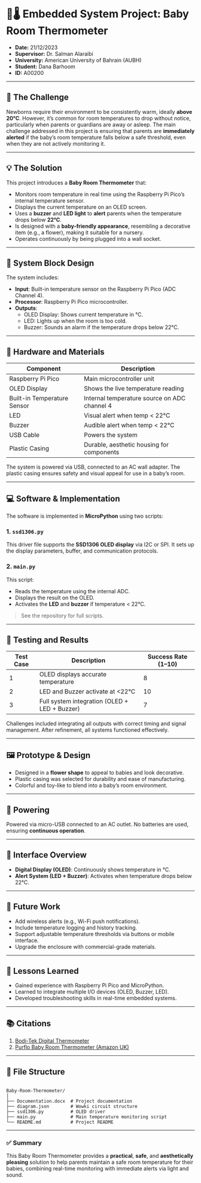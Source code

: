 # 👶🌡️ Embedded System Project: Baby Room Thermometer

- **Date:** 21/12/2023  
- **Supervisor:** Dr. Salman Alaraibi  
- **University:** American University of Bahrain (AUBH) 
- **Student:** Dana Barhoom  
- **ID:** A00200  

---

## 🧠 The Challenge

Newborns require their environment to be consistently warm, ideally **above 20°C**. However, it’s common for room temperatures to drop without notice, particularly when parents or guardians are away or asleep. The main challenge addressed in this project is ensuring that parents are **immediately alerted** if the baby’s room temperature falls below a safe threshold, even when they are not actively monitoring it.

---

## 💡 The Solution

This project introduces a **Baby Room Thermometer** that:

- Monitors room temperature in real time using the Raspberry Pi Pico’s internal temperature sensor.
- Displays the current temperature on an OLED screen.
- Uses a **buzzer** and **LED light** to **alert** parents when the temperature drops below **22°C**.
- Is designed with a **baby-friendly appearance**, resembling a decorative item (e.g., a flower), making it suitable for a nursery.
- Operates continuously by being plugged into a wall socket.

---

## 🔧 System Block Design

The system includes:

- **Input**: Built-in temperature sensor on the Raspberry Pi Pico (ADC Channel 4).
- **Processor**: Raspberry Pi Pico microcontroller.
- **Outputs**:
  - OLED Display: Shows current temperature in °C.
  - LED: Lights up when the room is too cold.
  - Buzzer: Sounds an alarm if the temperature drops below 22°C.

---

## 🧱 Hardware and Materials

| Component                  | Description                                           |
|---------------------------|-------------------------------------------------------|
| Raspberry Pi Pico         | Main microcontroller unit                            |
| OLED Display              | Shows the live temperature reading                   |
| Built-in Temperature Sensor | Internal temperature source on ADC channel 4      |
| LED                       | Visual alert when temp < 22°C                         |
| Buzzer                    | Audible alert when temp < 22°C                        |
| USB Cable                 | Powers the system                                     |
| Plastic Casing            | Durable, aesthetic housing for components             |

The system is powered via USB, connected to an AC wall adapter. The plastic casing ensures safety and visual appeal for use in a baby’s room.

---

## 💻 Software & Implementation

The software is implemented in **MicroPython** using two scripts:

### 1. `ssd1306.py`

This driver file supports the **SSD1306 OLED display** via I2C or SPI. It sets up the display parameters, buffer, and communication protocols.

### 2. `main.py`

This script:

- Reads the temperature using the internal ADC.
- Displays the result on the OLED.
- Activates the **LED** and **buzzer** if temperature < 22°C.

> See the repository for full scripts.

---

## 🧪 Testing and Results

| Test Case | Description | Success Rate (1–10) |
|-----------|-------------|---------------------|
| 1         | OLED displays accurate temperature | 8 |
| 2         | LED and Buzzer activate at <22°C   | 10 |
| 3         | Full system integration (OLED + LED + Buzzer) | 7 |

Challenges included integrating all outputs with correct timing and signal management. After refinement, all systems functioned effectively.

---

## 🖼️ Prototype & Design

- Designed in a **flower shape** to appeal to babies and look decorative.
- Plastic casing was selected for durability and ease of manufacturing.
- Colorful and toy-like to blend into a baby’s room environment.

---

## 🔌 Powering

Powered via micro-USB connected to an AC outlet. No batteries are used, ensuring **continuous operation**.

---

## 🧩 Interface Overview

- **Digital Display (OLED)**: Continuously shows temperature in °C.
- **Alert System (LED + Buzzer)**: Activates when temperature drops below 22°C.

---

## 🚀 Future Work

- Add wireless alerts (e.g., Wi-Fi push notifications).
- Include temperature logging and history tracking.
- Support adjustable temperature thresholds via buttons or mobile interface.
- Upgrade the enclosure with commercial-grade materials.

---

## 🧠 Lessons Learned

- Gained experience with Raspberry Pi Pico and MicroPython.
- Learned to integrate multiple I/O devices (OLED, Buzzer, LED).
- Developed troubleshooting skills in real-time embedded systems.

---

## 📚 Citations

1. [Bodi-Tek Digital Thermometer](https://www.bodi-tek.com/products/room-thermometer-and-hygrometer)
2. [Purflo Baby Room Thermometer (Amazon UK)](https://www.amazon.co.uk/Purflo-Starlight-Changing-Temperature-Monitor/dp/B0763RQBX9)

---

## 📂 File Structure

```

Baby-Room-Thermometer/
│
├── Documentation.docx  # Project documentation
├── diagram.json        # Wowki circuit structure
├── ssd1306.py          # OLED driver
├── main.py             # Main temperature monitoring script
└── README.md           # Project README

```

---

### ✅ Summary

This Baby Room Thermometer provides a **practical**, **safe**, and **aesthetically pleasing** solution to help parents maintain a safe room temperature for their babies, combining real-time monitoring with immediate alerts via light and sound.
